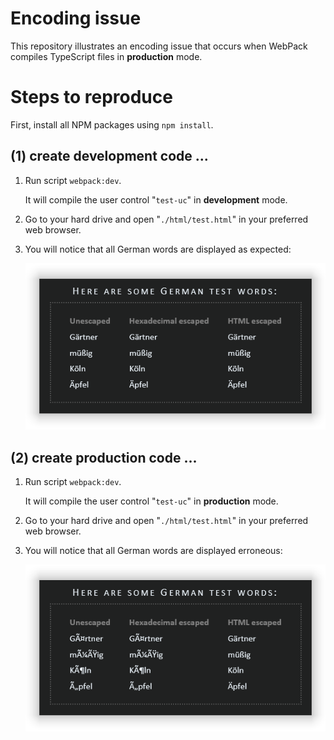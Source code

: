 # Encoding issue
This repository illustrates an encoding issue that occurs when WebPack compiles TypeScript files in **production** mode.

# Steps to reproduce

First, install all NPM packages using `npm install`.

## (1) create **development** code ...
1. Run script `webpack:dev`.

   It will compile the user control "`test-uc`" in **development** mode.
1. Go to your hard drive and open "`./html/test.html`" in your preferred web browser.
2. You will notice that all German words are displayed as expected:

   ![correct output](./img/good.png)

## (2) create **production** code ...
1. Run script `webpack:dev`.

   It will compile the user control "`test-uc`" in **production** mode.
1. Go to your hard drive and open "`./html/test.html`" in your preferred web browser.
2. You will notice that all German words are displayed erroneous:

   ![wrong output](./img/bad.png)